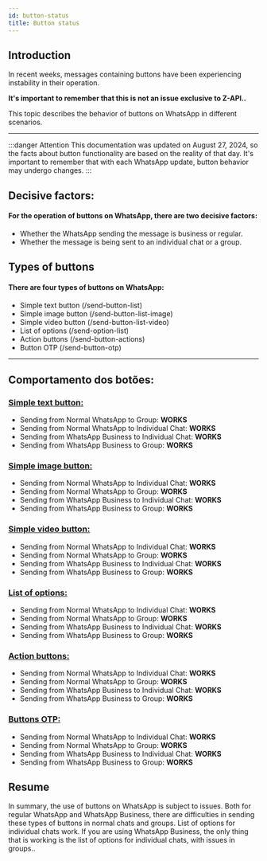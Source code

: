 ```yaml
---
id: button-status
title: Button status
---
```


## Introduction

In recent weeks, messages containing buttons have been experiencing instability in their operation.

**It's important to remember that this is not an issue exclusive to Z-API..**

This topic describes the behavior of buttons on WhatsApp in different scenarios.

---

:::danger Attention
This documentation was updated on August 27, 2024, so the facts about button functionality are based on the reality of that day. It's important to remember that with each WhatsApp update, button behavior may undergo changes.
:::

## Decisive factors:

#### For the operation of buttons on WhatsApp, there are two decisive factors:

- Whether the WhatsApp sending the message is business or regular.
- Whether the message is being sent to an individual chat or a group.

## Types of buttons

#### There are four types of buttons on WhatsApp:

- Simple text button (/send-button-list)
- Simple image button (/send-button-list-image)
- Simple video button (/send-button-list-video)
- List of options (/send-option-list)
- Action buttons (/send-button-actions)
- Button OTP (/send-button-otp)

---

## Comportamento dos botões:

### [Simple text button:](https://developer.z-api.io/message/send-button-list)

- Sending from Normal WhatsApp to Group: **WORKS**
- Sending from Normal WhatsApp to Individual Chat: **WORKS**
- Sending from WhatsApp Business to Individual Chat: **WORKS**
- Sending from WhatsApp Business to Group: **WORKS**

### [Simple image button:](https://developer.z-api.io/message/send-button-list-image)

- Sending from Normal WhatsApp to Individual Chat: **WORKS**
- Sending from Normal WhatsApp to Group: **WORKS**
- Sending from WhatsApp Business to Individual Chat: **WORKS**
- Sending from WhatsApp Business to Group: **WORKS**

### [Simple video button:](https://developer.z-api.io/message/send-button-list-video)

- Sending from Normal WhatsApp to Individual Chat: **WORKS**
- Sending from Normal WhatsApp to Group: **WORKS**
- Sending from WhatsApp Business to Individual Chat: **WORKS**
- Sending from WhatsApp Business to Group: **WORKS**

### [List of options:](https://developer.z-api.io/message/send-option-list)

- Sending from Normal WhatsApp to Individual Chat: **WORKS**
- Sending from Normal WhatsApp to Group: **WORKS**
- Sending from WhatsApp Business to Individual Chat: **WORKS**
- Sending from WhatsApp Business to Group: **WORKS**

### [Action buttons:](https://developer.z-api.io/message/send-option-list)

- Sending from Normal WhatsApp to Individual Chat: **WORKS**
- Sending from Normal WhatsApp to Group: **WORKS**
- Sending from WhatsApp Business to Individual Chat: **WORKS**
- Sending from WhatsApp Business to Group: **WORKS**

### [Buttons OTP:](https://developer.z-api.io/message/send-button-otp)

- Sending from Normal WhatsApp to Individual Chat: **WORKS**
- Sending from Normal WhatsApp to Group: **WORKS**
- Sending from WhatsApp Business to Individual Chat: **WORKS**
- Sending from WhatsApp Business to Group: **WORKS**

## Resume

In summary, the use of buttons on WhatsApp is subject to issues. Both for regular WhatsApp and WhatsApp Business, there are difficulties in sending these types of buttons in normal chats and groups. List of options for individual chats work. If you are using WhatsApp Business, the only thing that is working is the list of options for individual chats, with issues in groups..
